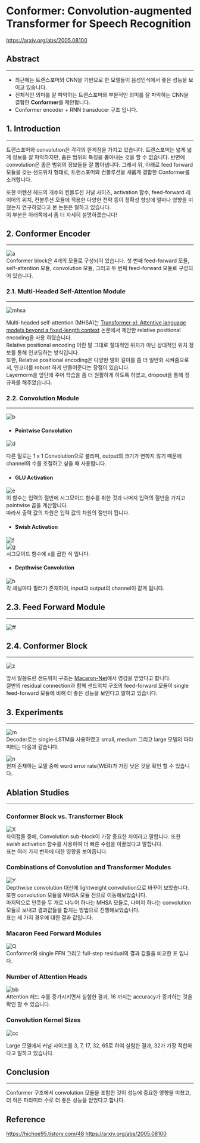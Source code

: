 # Conformer: Convolution-augmented Transformer for Speech Recognition 
https://arxiv.org/abs/2005.08100



## Abstract
---
- 최근에는 트랜스포머와 CNN을 기반으로 한 모델들이 음성인식에서 좋은 성능을 보이고 있습니다.
- 전체적인 의미를 잘 파악하는 트랜스포머와 부분적인 의미를 잘 파악하는 CNN을 결합한 **Conformer**를 제안합니다.
- Conformer encoder + RNN transducer 구조 입니다.

## 1. Introduction
---
트랜스포머와 convolution은 각각의 한계점을 가지고 있습니다. 트랜스포머는 넓게 넓게 정보를 잘 파악하지만, 좁은 범위의 특징을 뽑아내는 것을 할 수 없습니다. 반면에 convolution은 좁은 범위의 정보들을 잘 뽑아냅니다.
그래서 위, 아래로 feed forward 모듈을 갖는 샌드위치 형태로, 트랜스포머와 컨볼루션을 새롭게 결합한 Conformer를 소개합니다.  

또한 어텐션 헤드의 개수와 컨볼루션 커널 사이즈, activation 함수, feed-forward 레이어의 위치, 컨볼루션 모듈에 적용한 다양한 전략 등이 정확성 향상에 얼마나 영향을 미쳤는지 연구하였다고 본 논문은 말하고 있습니다.  
이 부분은 아래쪽에서 좀 더 자세히 설명하겠습니다!  


## 2. Conformer Encoder
---
![a](https://user-images.githubusercontent.com/54731898/110105271-865d9a80-7deb-11eb-99cf-4e1eb4f1065f.PNG)  
Conformer block은 4개의 모듈로 구성되어 있습니다. 첫 번째 feed-forward 모듈, self-attention 모듈, convolution 모듈, 그리고 두 번째 feed-forward 모듈로 구성되어 있습니다.  



### 2.1. Multi-Headed Self-Attention Module 
---
![mhsa](https://user-images.githubusercontent.com/54731898/110105279-88bff480-7deb-11eb-837d-2a13700cef00.PNG)  

Multi-headed self-attention (MHSA)는 [Transformer-xl: Attentive language models beyond a fixed-length context](https://arxiv.org/abs/1901.02860) 논문에서 제안한 relative positional encoding을 사용 하였습니다.  
Relative positional encoding 이란 말 그대로 절대적인 위치가 아닌 상대적인 위치 정보를 통해 인코딩하는 방식입니다.  
또한, Relative positional encoding은 다양한 발화 길이를 좀 더 일반화 시켜줌으로서, 인코더를 robust 하게 만들어준다는 장점이 있습니다.  
Layernorm을 앞단에 주어 학습을 좀 더 원활하게 하도록 하였고, dropout을 통해 정규화를 해주었습니다.



### 2.2. Convolution Module
---
![b](https://user-images.githubusercontent.com/54731898/110105275-878ec780-7deb-11eb-8145-742562fd34d5.PNG)  

- #### Pointwise Convolution
![d](https://user-images.githubusercontent.com/54731898/110117323-0986ec80-7dfc-11eb-840b-8dbf9dd53fcd.PNG)  

다른 말로는 1 x 1 Convolution으로 불리며, output의 크기가 변하지 않기 때문에 channel의 수를 조절하고 싶을 때 사용합니다.  


- #### GLU Activation
![e](https://user-images.githubusercontent.com/54731898/110118051-1d7f1e00-7dfd-11eb-9856-c429d547d54d.PNG)  
이 함수는 입력의 절반에 시그모이드 함수를 취한 것과 나머지 입력의 절반을 가지고 pointwise 곱을 계산합니다.  
따라서 출력 값의 차원은 입력 값의 차원의 절반이 됩니다.  


- #### Swish Activation
![f](https://user-images.githubusercontent.com/54731898/110118516-d5acc680-7dfd-11eb-9bb7-be6a204181ce.PNG)  
![g](https://user-images.githubusercontent.com/54731898/110118690-14db1780-7dfe-11eb-932c-152440aaad24.PNG)  
시그모이드 함수에 x를 곱한 식 입니다.  


- #### Depthwise Convolution
![h](https://user-images.githubusercontent.com/54731898/110119173-c2e6c180-7dfe-11eb-8136-161f39feea7c.PNG)  
각 채널마다 필터가 존재하여, input과 output의 channel이 같게 됩니다.  



## 2.3. Feed Forward Module
---
![ff](https://user-images.githubusercontent.com/54731898/110105282-89588b00-7deb-11eb-84d1-3670f99a55b1.PNG)  



## 2.4. Conformer Block
---
![z](https://user-images.githubusercontent.com/54731898/110121200-72249800-7e01-11eb-9e9d-6a4f112b9014.PNG)  

앞서 말씀드린 샌드위치 구조는 [Macaron-Net](https://arxiv.org/abs/1906.02762)에서 영감을 받았다고 합니다.  
절반의 residual connection과 함께 샌드위치 구조의 feed-forward 모듈이 single feed-forward 모듈에 비해 더 좋은 성능을 보인다고 말하고 있습니다.  


## 3. Experiments
---
![m](https://user-images.githubusercontent.com/54731898/110122656-3985be00-7e03-11eb-8eef-870a2d35843b.PNG)  
Decoder로는 single-LSTM을 사용하였고 small, medium 그리고 large 모델의 파라미터는 다음과 같습니다.  

![n](https://user-images.githubusercontent.com/54731898/110122647-37bbfa80-7e03-11eb-84b6-47d1b281cdce.PNG)  
현재 존재하는 모델 중에 word error rate(WER)가 가장 낮은 것을 확인 할 수 있습니다.  


## Ablation Studies
---
### Conformer Block vs. Transformer Block  

 ![X](https://user-images.githubusercontent.com/54731898/110124130-15c37780-7e05-11eb-9a70-3f4a98677cbd.PNG)  
 차이점들 중에, Convolution sub-block이 가장 중요한 차이라고 말합니다. 
또한 swish activation 함수를 사용하여 더 빠른 수렴을 이끌었다고 말합니다.  
표는 여러 가지 변화에 대한 영향을 보여줍니다.  


### Combinations of Convolution and Transformer Modules  
![Y](https://user-images.githubusercontent.com/54731898/110124133-16f4a480-7e05-11eb-83fd-8e877591023b.PNG)  
Depthwise convolution 대신에 lightweight convolution으로 바꾸어 보았습니다.  
또한 convolution 모듈을 MHSA 모듈 전으로 이동해보았습니다.  
마지막으로 인풋을 두 개로 나누어 하나는 MHSA 모듈로, 나머지 하나는 convolution 모듈로 보내고 결과값들을 합치는 방법으로 진행해보았습니다.  
표는 세 가지 경우에 대한 결과 값입니다.


### Macaron Feed Forward Modules  
![Q](https://user-images.githubusercontent.com/54731898/110124140-178d3b00-7e05-11eb-8ad1-b138d1fbf55a.PNG)  
Conformer와 single FFN 그리고 full-step residual의 결과 값들을 비교한 표 입니다.


### Number of Attention Heads  
![bb](https://user-images.githubusercontent.com/54731898/110126079-65a33e00-7e07-11eb-9f1d-1e89e068acbe.PNG)  
Attention 헤드 수를 증가시키면서 실험한 결과, 16 까지는 accuracy가 증가하는 것을 확인 할 수 있습니다.  


### Convolution Kernel Sizes  
![cc](https://user-images.githubusercontent.com/54731898/110126085-663bd480-7e07-11eb-82a7-560b9adab040.PNG)  

Large 모델에서 커널 사이즈를 3, 7, 17, 32, 65로 하여 실험한 결과, 32가 가장 적합하다고 말하고 있습니다.  


## Conclusion
---
Conformer 구조에서 convolution 모듈을 포함한 것이 성능에 중요한 영향을 미쳤고, 더 적은 파라미터 수로 더 좋은 성능을 얻었다고 합니다. 

## Reference
https://hichoe95.tistory.com/48
https://arxiv.org/abs/2005.08100
